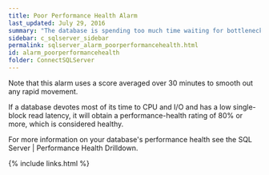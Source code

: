```yaml
---
title: Poor Performance Health Alarm
last_updated: July 29, 2016
summary: "The database is spending too much time waiting for bottlenecks such as locks and latches."
sidebar: c_sqlserver_sidebar
permalink: sqlserver_alarm_poorperformancehealth.html
id: alarm_poorperformancehealth
folder: ConnectSQLServer
---
```



Note that this alarm uses a score averaged over 30 minutes to smooth out any rapid movement.

If a database devotes most of its time to CPU and I/O and has a low single-block read latency,
it will obtain a performance-health rating of 80% or more, which is considered healthy.

For more information on your database's performance health see the SQL Server \| Performance Health Drilldown.



{% include links.html %}
